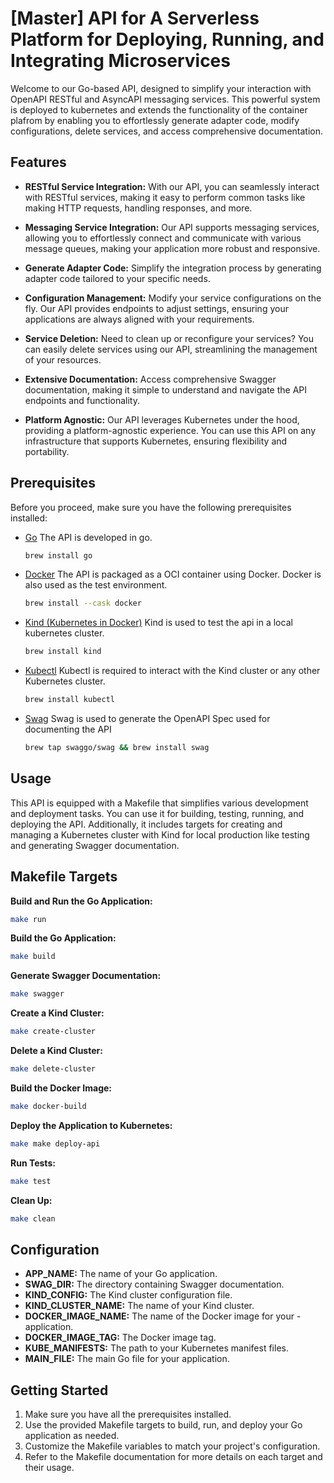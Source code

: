 # [Master] API for A Serverless Platform for Deploying, Running, and Integrating Microservices

Welcome to our Go-based API, designed to simplify your interaction with OpenAPI RESTful and AsyncAPI messaging services. This powerful system is deployed to kubernetes and extends the functionality of the container plafrom by enabling you to effortlessly generate adapter code, modify configurations, delete services, and access comprehensive documentation.

## Features

- **RESTful Service Integration:** With our API, you can seamlessly interact with RESTful services, making it easy to perform common tasks like making HTTP requests, handling responses, and more.

- **Messaging Service Integration:** Our API supports messaging services, allowing you to effortlessly connect and communicate with various message queues, making your application more robust and responsive.

- **Generate Adapter Code:** Simplify the integration process by generating adapter code tailored to your specific needs.

- **Configuration Management:** Modify your service configurations on the fly. Our API provides endpoints to adjust settings, ensuring your applications are always aligned with your requirements.

- **Service Deletion:** Need to clean up or reconfigure your services? You can easily delete services using our API, streamlining the management of your resources.

- **Extensive Documentation:** Access comprehensive Swagger documentation, making it simple to understand and navigate the API endpoints and functionality.

- **Platform Agnostic:** Our API leverages Kubernetes under the hood, providing a platform-agnostic experience. You can use this API on any infrastructure that supports Kubernetes, ensuring flexibility and portability.

## Prerequisites

Before you proceed, make sure you have the following prerequisites installed:

- [Go](https://golang.org/dl/) The API is developed in go. 
    ```bash
    brew install go
    ```
- [Docker](https://www.docker.com/get-started) The API is packaged as a OCI container using Docker. Docker is also used as the test environment.
    ```bash
    brew install --cask docker
    ```
- [Kind (Kubernetes in Docker)](https://kind.sigs.k8s.io/) Kind is used to test the api in a local kubernetes cluster.
    ```bash
    brew install kind
    ```
- [Kubectl](https://kubernetes.io/docs/tasks/tools/install-kubectl/) Kubectl is required to interact with the Kind cluster or any other Kubernetes cluster.
    ```bash
    brew install kubectl
    ```
- [Swag](https://github.com/swaggo/swag) Swag is used to generate the OpenAPI Spec used for documenting the API
    ```bash
    brew tap swaggo/swag && brew install swag
    ```

## Usage

This API is equipped with a Makefile that simplifies various development and deployment tasks. You can use it for building, testing, running, and deploying the API. Additionally, it includes targets for creating and managing a Kubernetes cluster with Kind for local production like testing and generating Swagger documentation.

## Makefile Targets

**Build and Run the Go Application:**

```bash
make run
```

**Build the Go Application:**

```bash
make build
```

**Generate Swagger Documentation:**

```bash
make swagger
```

**Create a Kind Cluster:**

```bash
make create-cluster
```

**Delete a Kind Cluster:**

```bash
make delete-cluster
```

**Build the Docker Image:**

```bash
make docker-build
```

**Deploy the Application to Kubernetes:**

```bash
make make deploy-api
```

**Run Tests:**

```bash
make test
```

**Clean Up:**

```bash
make clean
```

## Configuration

- **APP_NAME:** The name of your Go application.
- **SWAG_DIR:** The directory containing Swagger documentation.
- **KIND_CONFIG:** The Kind cluster configuration file.
- **KIND_CLUSTER_NAME:** The name of your Kind cluster.
- **DOCKER_IMAGE_NAME:** The name of the Docker image for your - application.
- **DOCKER_IMAGE_TAG:** The Docker image tag.
- **KUBE_MANIFESTS:** The path to your Kubernetes manifest files.
- **MAIN_FILE:** The main Go file for your application.

## Getting Started

1. Make sure you have all the prerequisites installed.
1. Use the provided Makefile targets to build, run, and deploy your Go application as needed.
1. Customize the Makefile variables to match your project's configuration.
1. Refer to the Makefile documentation for more details on each target and their usage.